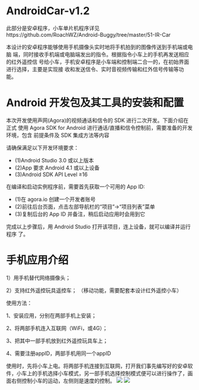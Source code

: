 AndroidCar-v1.2
=========

此部分是安卓程序，小车单片机程序详见https://github.com/RoachWZ/Android-Buggy/tree/master/51-IR-Car

本设计的安卓程序能够使用手机摄像头实时地将手机拍到的图像传送到手机端或电脑 端，同时接收手机端或电脑端发出的指令。根据指令小车上的手机再发送相应的红外遥控信 号给小车，手机安卓程序是小车端和控制端二合一的，在初始界面进行选择，主要是实现接 收和发送信令、实时音视频传输和红外信号传输等功能。

Android 开发包及其工具的安装和配置
=========

本次开发使用声网(Agora)的视频通话和信令的 SDK 进行二次开发。下面介绍在正式 使用 Agora SDK for Android 进行通话/直播和信令控制前，需要准备的开发环境，包含 前提条件及 SDK 集成方法等内容

请确保满足以下开发环境要求：

+ (1)Android Studio 3.0 或以上版本
+ (2)App 要求 Android 4.1 或以上设备
+ (3)Android SDK API Level ≥16


在编译和启动实例程序前，需要首先获取一个可用的 App ID:

+ (1)在 agora.io 创建一个开发者账号
+ (2)前往后台页面，点击左部导航栏的“项目”→“项目列表”菜单
+ (3)复制后台的 App ID 并备注，稍后启动应用时会用到它


完成以上步骤后，用 Android Studio 打开该项目，连上设备，就可以编译并运行程序 了。

手机应用介绍
=========

1）用手机替代网络摄像头；

2）支持红外遥控玩具遥控车； （移动功能，需要配套本设计红外遥控小车）

使用方法：

1、安装应用，分别在两部手机上安装；

2、将两部手机连入互联网（WiFi，或4G）；

3、把其中一部手机放到红外遥控玩具车上；

4、需要注册appID，两部手机用同一个appID

使用时，先将小车上电。将两部手机连接到互联网，打开我们事先编写好的安卓软件，小车上的手机选择小车模式，另一部手机选择控制模式便可以进行操作了，画面右侧控制小车的运动，左侧则是速度的控制。
![](https://github.com/RoachWZ/AI-in-RTC_ProgrammingChallenge/blob/master/ChallengeProject/Agora-Androidcar-v1.2/photo/xc1.2.png)
![](https://github.com/RoachWZ/Android-Buggy/tree/master/MonitorAndroidCar-v1.2/appScreenshot.png)
